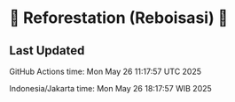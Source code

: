 
# 🌳 Reforestation (Reboisasi) 🌲

## Last Updated

GitHub Actions time: Mon May 26 11:17:57 UTC 2025

Indonesia/Jakarta time: Mon May 26 18:17:57 WIB 2025
